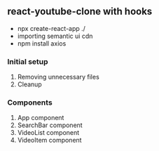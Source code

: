 ## react-youtube-clone with hooks

- npx create-react-app ./
- importing semantic ui cdn
- npm install axios

### Initial setup

1. Removing unnecessary files
2. Cleanup

### Components

1. App component
2. SearchBar component
3. VideoList component
4. VideoItem component
